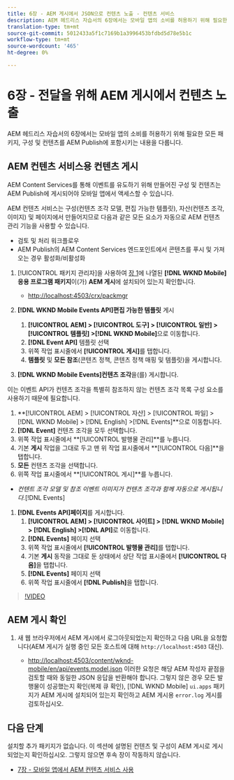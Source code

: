 ```yaml
---
title: 6장 - AEM 게시에서 JSON으로 컨텐츠 노출 - 컨텐츠 서비스
description: AEM 헤드리스 자습서의 6장에서는 모바일 앱의 소비를 허용하기 위해 필요한 모든 패키지, 구성 및 컨텐츠를 AEM Publish에 포함시키는 내용을 다룹니다.
translation-type: tm+mt
source-git-commit: 5012433a5f1c7169b1a3996453bfdbd5d78e5b1c
workflow-type: tm+mt
source-wordcount: '465'
ht-degree: 0%

---
```



# 6장 - 전달을 위해 AEM 게시에서 컨텐츠 노출

AEM 헤드리스 자습서의 6장에서는 모바일 앱의 소비를 허용하기 위해 필요한 모든 패키지, 구성 및 컨텐츠를 AEM Publish에 포함시키는 내용을 다룹니다.

## AEM 컨텐츠 서비스용 컨텐츠 게시

AEM Content Services를 통해 이벤트를 유도하기 위해 만들어진 구성 및 컨텐츠는 AEM Publish에 게시되어야 모바일 앱에서 액세스할 수 있습니다.

AEM 컨텐츠 서비스는 구성(컨텐츠 조각 모델, 편집 가능한 템플릿), 자산(컨텐츠 조각, 이미지) 및 페이지에서 만들어지므로 다음과 같은 모든 요소가 자동으로 AEM 컨텐츠 관리 기능을 사용할 수 있습니다.

* 검토 및 처리 워크플로우
* AEM Publish의 AEM Content Services 엔드포인트에서 콘텐츠를 푸시 및 가져오는 경우 활성화/비활성화

1. [!UICONTROL 패키지 관리자]을 사용하여 [장 1](./chapter-1.md#wknd-mobile-application-packages)에 나열된 **[!DNL WKND Mobile]응용 프로그램 패키지**&#x200B;이(가) **AEM 게시**&#x200B;에 설치되어 있는지 확인합니다.
   * [http://localhost:4503/crx/packmgr](http://localhost:4503/crx/packmgr)

1. **[!DNL WKND Mobile Events API]편집 가능한 템플릿** 게시
   1. **[!UICONTROL AEM] > [!UICONTROL 도구] > [!UICONTROL 일반] > [!UICONTROL 템플릿] >[!DNL WKND Mobile]**&#x200B;으로 이동합니다.
   1. **[!DNL Event API]** 템플릿 선택
   1. 위쪽 작업 표시줄에서 **[!UICONTROL 게시]**&#x200B;를 탭합니다.
   1. **템플릿** 및 **모든 참조**(콘텐츠 정책, 콘텐츠 정책 매핑 및 템플릿)을 게시합니다.

1. **[!DNL WKND Mobile Events]컨텐츠 조각**&#x200B;을(를) 게시합니다.

이는 이벤트 API가 컨텐츠 조각을 특별히 참조하지 않는 컨텐츠 조각 목록 구성 요소를 사용하기 때문에 필요합니다.
1. **[!UICONTROL AEM] > [!UICONTROL 자산] > [!UICONTROL 파일] > [!DNL WKND Mobile] > [!DNL English] >[!DNL Events]**으로 이동합니다.
1. **[!DNL Event]** 컨텐츠 조각을 모두 선택합니다.
1. 위쪽 작업 표시줄에서 **[!UICONTROL 발행물 관리]**를 누릅니다.
1. 기본 **게시** 작업을 그대로 두고 맨 위 작업 표시줄에서 **[!UICONTROL 다음]**을 탭합니다.
1. **모든** 컨텐츠 조각을 선택합니다.
1. 위쪽 작업 표시줄에서 **[!UICONTROL 게시]**를 누릅니다.
* *컨텐트 조각 모델 및 참조 이벤트 이미지가 컨텐츠 조각과 함께 자동으로 게시됩니다.*[!DNL Events]

1. **[!DNL Events API]페이지**&#x200B;를 게시합니다.
   1. **[!UICONTROL AEM] > [!UICONTROL 사이트] > [!DNL WKND Mobile] > [!DNL English] >[!DNL API]**&#x200B;로 이동합니다.
   1. **[!DNL Events]** 페이지 선택
   1. 위쪽 작업 표시줄에서 **[!UICONTROL 발행물 관리]**&#x200B;를 탭합니다.
   1. 기본 **게시** 동작을 그대로 둔 상태에서 상단 작업 표시줄에서 **[!UICONTROL 다음]**&#x200B;을 탭합니다.
   1. **[!DNL Events]** 페이지 선택
   1. 위쪽 작업 표시줄에서 **[!DNL Publish]**&#x200B;을 탭합니다.

>[!VIDEO](https://video.tv.adobe.com/v/28343/?quality=12&learn=on)

## AEM 게시 확인

1. 새 웹 브라우저에서 AEM 게시에서 로그아웃되었는지 확인하고 다음 URL을 요청합니다(AEM 게시가 실행 중인 모든 호스트에 대해 `http://localhost:4503` 대신).

   * [http://localhost:4503/content/wknd-mobile/en/api/events.model.json](http://localhost:4503/content/wknd-mobile/en/api/events.model.tidy.json)
   이러한 요청은 해당 AEM 작성자 끝점을 검토할 때와 동일한 JSON 응답을 반환해야 합니다. 그렇지 않은 경우 모든 발행물이 성공했는지 확인(복제 큐 확인), [!DNL WKND Mobile] `ui.apps` 패키지가 AEM 게시에 설치되어 있는지 확인하고 AEM 게시용 `error.log` 게시를 검토하십시오.

## 다음 단계

설치할 추가 패키지가 없습니다. 이 섹션에 설명된 컨텐츠 및 구성이 AEM 게시로 게시되었는지 확인하십시오. 그렇지 않으면 후속 장이 작동하지 않습니다.

* [7장 - 모바일 앱에서 AEM 컨텐츠 서비스 사용](./chapter-7.md)
